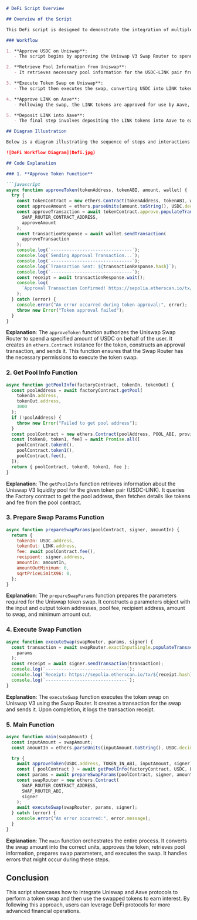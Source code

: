 

```markdown
# DeFi Script Overview

## Overview of the Script

This DeFi script is designed to demonstrate the integration of multiple DeFi protocols to enhance financial operations. The script performs a token swap using Uniswap V3 and subsequently interacts with Aave to deposit the swapped tokens and start earning interest. 

### Workflow

1. **Approve USDC on Uniswap**:
   - The script begins by approving the Uniswap V3 Swap Router to spend USDC on behalf of the user. This step is essential to enable the token swap transaction.

2. **Retrieve Pool Information from Uniswap**:
   - It retrieves necessary pool information for the USDC-LINK pair from the Uniswap V3 Factory contract. This includes details about the liquidity pool where the swap will occur.

3. **Execute Token Swap on Uniswap**:
   - The script then executes the swap, converting USDC into LINK tokens using the Uniswap V3 Swap Router.

4. **Approve LINK on Aave**:
   - Following the swap, the LINK tokens are approved for use by Aave, enabling their deposit into the Aave protocol.

5. **Deposit LINK into Aave**:
   - The final step involves depositing the LINK tokens into Aave to earn interest, demonstrating how to leverage multiple DeFi protocols for enhanced financial gains.

## Diagram Illustration

Below is a diagram illustrating the sequence of steps and interactions between the DeFi protocols involved in this script.

![DeFi Workflow Diagram](Defi.jpg)

## Code Explanation

### 1. **Approve Token Function**

```javascript
async function approveToken(tokenAddress, tokenABI, amount, wallet) {
  try {
    const tokenContract = new ethers.Contract(tokenAddress, tokenABI, wallet);
    const approveAmount = ethers.parseUnits(amount.toString(), USDC.decimals);
    const approveTransaction = await tokenContract.approve.populateTransaction(
      SWAP_ROUTER_CONTRACT_ADDRESS,
      approveAmount
    );
    const transactionResponse = await wallet.sendTransaction(
      approveTransaction
    );
    console.log(`-------------------------------`);
    console.log(`Sending Approval Transaction...`);
    console.log(`-------------------------------`);
    console.log(`Transaction Sent: ${transactionResponse.hash}`);
    console.log(`-------------------------------`);
    const receipt = await transactionResponse.wait();
    console.log(
      `Approval Transaction Confirmed! https://sepolia.etherscan.io/tx/${receipt.hash}`
    );
  } catch (error) {
    console.error("An error occurred during token approval:", error);
    throw new Error("Token approval failed");
  }
}
```

**Explanation**: The `approveToken` function authorizes the Uniswap Swap Router to spend a specified amount of USDC on behalf of the user. It creates an `ethers.Contract` instance for the token, constructs an approval transaction, and sends it. This function ensures that the Swap Router has the necessary permissions to execute the token swap.

### 2. **Get Pool Info Function**

```javascript
async function getPoolInfo(factoryContract, tokenIn, tokenOut) {
  const poolAddress = await factoryContract.getPool(
    tokenIn.address,
    tokenOut.address,
    3000
  );
  if (!poolAddress) {
    throw new Error("Failed to get pool address");
  }
  const poolContract = new ethers.Contract(poolAddress, POOL_ABI, provider);
  const [token0, token1, fee] = await Promise.all([
    poolContract.token0(),
    poolContract.token1(),
    poolContract.fee(),
  ]);
  return { poolContract, token0, token1, fee };
}
```

**Explanation**: The `getPoolInfo` function retrieves information about the Uniswap V3 liquidity pool for the given token pair (USDC-LINK). It queries the Factory contract to get the pool address, then fetches details like tokens and fee from the pool contract.

### 3. **Prepare Swap Params Function**

```javascript
async function prepareSwapParams(poolContract, signer, amountIn) {
  return {
    tokenIn: USDC.address,
    tokenOut: LINK.address,
    fee: await poolContract.fee(),
    recipient: signer.address,
    amountIn: amountIn,
    amountOutMinimum: 0,
    sqrtPriceLimitX96: 0,
  };
}
```

**Explanation**: The `prepareSwapParams` function prepares the parameters required for the Uniswap token swap. It constructs a parameters object with the input and output token addresses, pool fee, recipient address, amount to swap, and minimum amount out.

### 4. **Execute Swap Function**

```javascript
async function executeSwap(swapRouter, params, signer) {
  const transaction = await swapRouter.exactInputSingle.populateTransaction(
    params
  );
  const receipt = await signer.sendTransaction(transaction);
  console.log(`-------------------------------`);
  console.log(`Receipt: https://sepolia.etherscan.io/tx/${receipt.hash}`);
  console.log(`-------------------------------`);
}
```

**Explanation**: The `executeSwap` function executes the token swap on Uniswap V3 using the Swap Router. It creates a transaction for the swap and sends it. Upon completion, it logs the transaction receipt.

### 5. **Main Function**

```javascript
async function main(swapAmount) {
  const inputAmount = swapAmount;
  const amountIn = ethers.parseUnits(inputAmount.toString(), USDC.decimals);

  try {
    await approveToken(USDC.address, TOKEN_IN_ABI, inputAmount, signer);
    const { poolContract } = await getPoolInfo(factoryContract, USDC, LINK);
    const params = await prepareSwapParams(poolContract, signer, amountIn);
    const swapRouter = new ethers.Contract(
      SWAP_ROUTER_CONTRACT_ADDRESS,
      SWAP_ROUTER_ABI,
      signer
    );
    await executeSwap(swapRouter, params, signer);
  } catch (error) {
    console.error("An error occurred:", error.message);
  }
}
```

**Explanation**: The `main` function orchestrates the entire process. It converts the swap amount into the correct units, approves the token, retrieves pool information, prepares swap parameters, and executes the swap. It handles errors that might occur during these steps.

## Conclusion

This script showcases how to integrate Uniswap and Aave protocols to perform a token swap and then use the swapped tokens to earn interest. By following this approach, users can leverage DeFi protocols for more advanced financial operations.
```
